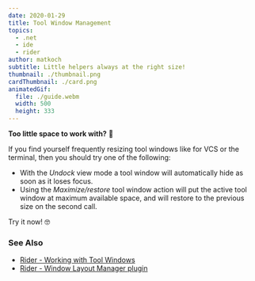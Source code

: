 ```yaml
---
date: 2020-01-29
title: Tool Window Management
topics:
  - .net
  - ide
  - rider
author: matkoch
subtitle: Little helpers always at the right size!
thumbnail: ./thumbnail.png
cardThumbnail: ./card.png
animatedGif:
  file: ./guide.webm
  width: 500
  height: 333
---
```


**Too little space to work with?** 🤨

If you find yourself frequently resizing tool windows like for VCS or the terminal, then you should try one of the following:

- With the _Undock_ view mode a tool window will automatically hide as soon as it loses focus.
- Using the _Maximize/restore_ tool window action will put the active tool window at maximum available space, and will restore to the previous size on the second call.

Try it now!️️ 🤓

### See Also

- [Rider - Working with Tool Windows](https://www.jetbrains.com/help/rider/Tool_Windows.html)
- [Rider - Window Layout Manager plugin](https://plugins.jetbrains.com/plugin/13005-window-layout-manager)
